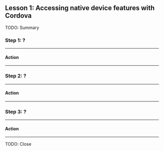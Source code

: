 ## Lesson 1: Accessing native device features with Cordova

TODO: Summary

### Step 1: ?


<hr data-action="start" />

#### Action


<hr data-action="end" />

### Step 2: ?

<hr data-action="start" />

#### Action


<hr data-action="end" />


### Step 3: ?

<hr data-action="start" />

#### Action

<hr data-action="end" />

TODO: Close